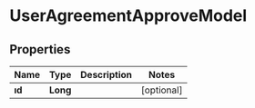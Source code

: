 # UserAgreementApproveModel

## Properties
Name | Type | Description | Notes
------------ | ------------- | ------------- | -------------
**ıd** | **Long** |  |  [optional]
